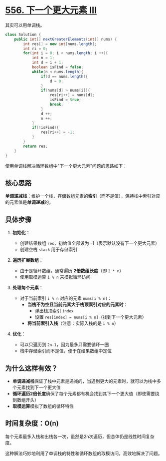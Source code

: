 # [556. 下一个更大元素 III](https://leetcode.cn/problems/next-greater-element-iii/)

其实可以用单调栈。

```java
class Solution {
    public int[] nextGreaterElements(int[] nums) {
        int res[] = new int[nums.length];
        int ri = 0;
        for(int i = 0; i < nums.length; i ++){
            int n = 1;
            int d = i + 1;
            boolean isFind = false;
            while(n < nums.length){
                if(d == nums.length){
                    d = 0;
                }
                if(nums[d] > nums[i]){
                    res[ri++] = nums[d];
                    isFind = true;
                    break;
                }
                d ++;
                n ++;
            }
            if(!isFind){
                res[ri++] = -1;
            }
        }
        return res;
    }
}
```

使用单调栈解决循环数组中"下一个更大元素"问题的思路如下：

## 核心思路

**单调递减栈**：维护一个栈，存储数组元素的**索引**（而不是值），保持栈中索引对应的元素值是**单调递减**的。

## 具体步骤

1. **初始化**：
   - 创建结果数组 `res`，初始值全部设为 -1（表示默认没有下一个更大元素）
   - 创建空栈 `stack` 用于存储索引

2. **遍历扩展数组**：
   - 由于是循环数组，通常遍历 **2倍数组长度**（即 `2 * n`）
   - 使用取模运算 `i % n` 来模拟循环访问

3. **处理每个元素**：
   - 对于当前索引 `i % n` 对应的元素 `nums[i % n]`：
     - **当栈不为空且当前元素大于栈顶索引对应的元素时**：
       - 弹出栈顶索引 `index`
       - 设置 `res[index] = nums[i % n]`（找到下一个更大元素）
     - **将当前索引入栈**（注意：实际入栈的是 `i % n`）

4. **优化**：
   - 可以只遍历到 `2n-1`，因为最多只需要循环一圈
   - 栈中存储索引而不是值，便于在结果数组中定位

## 为什么这样有效？

- **单调递减栈**保证了栈中元素是递减的，当遇到更大的元素时，就可以为栈中多个元素找到下一个更大值
- **循环遍历2倍长度**确保了每个元素都有机会找到其下一个更大值（即使需要绕到数组开头）
- **取模运算**模拟了数组的循环特性

## 时间复杂度：O(n)
每个元素最多入栈和出栈各一次，虽然是2n次遍历，但总体仍是线性时间复杂度。

这种解法巧妙地利用了单调栈的特性和循环数组的取模访问，高效地解决了问题。